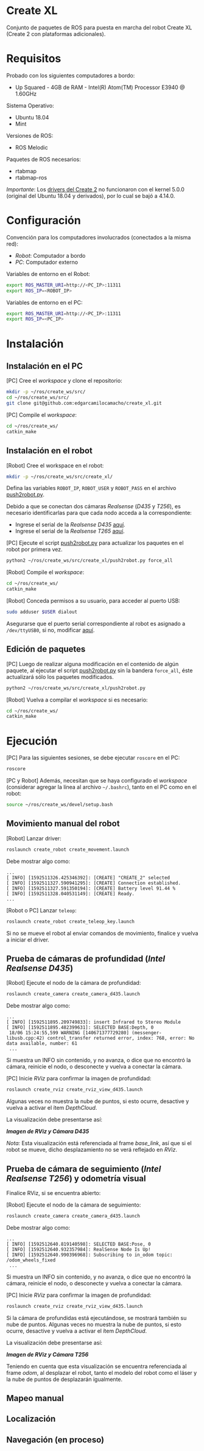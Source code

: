 # Create XL

Conjunto de paquetes de ROS para puesta en marcha del robot Create XL (Create 2 con plataformas adicionales).

# Requisitos

Probado con los siguientes computadores a bordo:

* Up Squared - 4GB de RAM - Intel(R) Atom(TM) Processor E3940 @ 1.60GHz

Sistema Operativo:

* Ubuntu 18.04
* Mint 

Versiones de ROS:

* ROS Melodic

Paquetes de ROS necesarios:

* rtabmap
* rtabmap-ros

*Importante*: Los [drivers del Create 2](https://github.com/AutonomyLab/create_autonomy) no funcionaron con el kernel 5.0.0 (original del Ubuntu 18.04 y derivados), por lo cual se bajó a 4.14.0.

# Configuración

Convención para los computadores involucrados (conectados a la misma red):

* *Robot*: Computador a bordo
* *PC*: Computador externo

Variables de entorno en el Robot:
``` bash
export ROS_MASTER_URI=http://<PC_IP>:11311
export ROS_IP=<ROBOT_IP>
```

Variables de entorno en el PC:
``` bash
export ROS_MASTER_URI=http://<PC_IP>:11311
export ROS_IP=<PC_IP>
```

# Instalación

## Instalación en el PC

[PC] Cree el *workspace* y clone el repositorio:
``` bash
mkdir -p ~/ros/create_ws/src/
cd ~/ros/create_ws/src/
git clone git@github.com:edgarcamilocamacho/create_xl.git
```

[PC] Compile el *workspace*:
``` bash
cd ~/ros/create_ws/
catkin_make
```

## Instalación en el robot

[Robot] Cree el workspace en el robot:
``` bash
mkdir -p ~/ros/create_ws/src/create_xl/
```

Defina las variables `ROBOT_IP`, `ROBOT_USER` y `ROBOT_PASS` en el archivo [push2robot.py](https://github.com/edgarcamilocamacho/create_xl/blob/master/push2robot.py).

Debido a que se conectan dos cámaras *Realsense* (*D435* y *T256*), es necesario identificarlas para que cada nodo acceda a la correspondiente:
* Ingrese el serial de la *Realsense D435* [aquí](https://github.com/edgarcamilocamacho/create_xl/blob/master/create_camera/launch/create_camera_d435.launch#L6).
* Ingrese el serial de la *Realsense T265* [aquí](https://github.com/edgarcamilocamacho/create_xl/blob/master/create_camera/launch/create_camera_t265.launch#L8).


[PC] Ejecute el script [push2robot.py](https://github.com/edgarcamilocamacho/create_xl/blob/master/push2robot.py) para actualizar los paquetes en el robot por primera vez.

``` bash
python2 ~/ros/create_ws/src/create_xl/push2robot.py force_all
```

[Robot] Compile el *workspace*:
``` bash
cd ~/ros/create_ws/
catkin_make
```

[Robot] Conceda permisos a su usuario, para acceder al puerto USB:
``` bash
sudo adduser $USER dialout
```

Asegurarse que el puerto serial correspondiente al robot es asignado a `/dev/ttyUSB0`, si no, modificar [aquí](https://github.com/edgarcamilocamacho/create_xl/blob/master/create_autonomy/ca_driver/config/default.yaml#L2).

## Edición de paquetes

[PC] Luego de realizar alguna modificación en el contenido de algún paquete, al ejecutar el script [push2robot.py](https://github.com/edgarcamilocamacho/create_xl/blob/master/push2robot.py) sin la bandera `force_all`, éste actualizará sólo los paquetes modificados.

``` bash
python2 ~/ros/create_ws/src/create_xl/push2robot.py
```

[Robot] Vuelva a compilar el *workspace* si es necesario:
``` bash
cd ~/ros/create_ws/
catkin_make
```

# Ejecución

[PC] Para las siguientes sesiones, se debe ejecutar `roscore` en el PC:
``` bash
roscore
```

[PC y Robot] Además, necesitan que se haya configurado el *workspace* (considerar agregar la línea al archivo `~/.bashrc`), tanto en el PC como en el robot:
``` bash
source ~/ros/create_ws/devel/setup.bash
```

## Movimiento manual del robot

[Robot] Lanzar driver:
``` bash
roslaunch create_robot create_movement.launch
```

Debe mostrar algo como:
```
...
[ INFO] [1592511326.425346392]: [CREATE] "CREATE_2" selected
[ INFO] [1592511327.590941295]: [CREATE] Connection established.
[ INFO] [1592511327.591350194]: [CREATE] Battery level 91.44 %
[ INFO] [1592511328.040531149]: [CREATE] Ready.
...
```

[Robot o PC] Lanzar `teleop`:
``` bash
roslaunch create_robot create_teleop_key.launch
```

Si no se mueve el robot al enviar comandos de movimiento, finalice y vuelva a iniciar el driver.

## Prueba de cámaras de profundidad (*Intel Realsense D435*)

[Robot] Ejecute el nodo de la cámara de profundidad:
``` bash
roslaunch create_camera create_camera_d435.launch
```

Debe mostrar algo como:
```
...
[ INFO] [1592511895.209749833]: insert Infrared to Stereo Module
[ INFO] [1592511895.482399631]: SELECTED BASE:Depth, 0
 18/06 15:24:55,599 WARNING [140671377729280] (messenger-libusb.cpp:42) control_transfer returned error, index: 768, error: No data available, number: 61
 ...
```

Si muestra un INFO sin contenido, y no avanza, o dice que no encontró la cámara, reinicie el nodo, o desconecte y vuelva a conectar la cámara.

[PC] Inicie *RViz* para confirmar la imagen de profundidad:

``` bash
roslaunch create_rviz create_rviz_view_d435.launch
```

Algunas veces no muestra la nube de puntos, si esto ocurre, desactive y vuelva a activar el ítem *DepthCloud*.

La visualización debe presentarse así:

***Imagen de RViz y Cámara D435***

*Nota:* Esta visualización está referenciada al frame *base_link*, así que si el robot se mueve, dicho desplazamiento no se verá reflejado en *RViz*.

## Prueba de cámara de seguimiento (*Intel Realsense T256*) y odometría visual

Finalice RViz, si se encuentra abierto:

[Robot] Ejecute el nodo de la cámara de seguimiento:
``` bash
roslaunch create_camera create_camera_d435.launch
```

Debe mostrar algo como:
```
...
[ INFO] [1592512640.819140598]: SELECTED BASE:Pose, 0
[ INFO] [1592512640.932357984]: RealSense Node Is Up!
[ INFO] [1592512640.990396968]: Subscribing to in_odom topic: /odom_wheels_fixed
 ...
```

Si muestra un INFO sin contenido, y no avanza, o dice que no encontró la cámara, reinicie el nodo, o desconecte y vuelva a conectar la cámara.

[PC] Inicie *RViz* para confirmar la imagen de profundidad:

``` bash
roslaunch create_rviz create_rviz_view_d435.launch
```

Si la cámara de profundidas está ejecutándose, se mostrará también su nube de puntos. Algunas veces no muestra la nube de puntos, si esto ocurre, desactive y vuelva a activar el ítem *DepthCloud*.

La visualización debe presentarse así:

***Imagen de RViz y Cámara T256***

Teniendo en cuenta que esta visualización se encuentra referenciada al frame *odom*, al desplazar el robot, tanto el modelo del robot como el láser y la nube de puntos de desplazarán igualmente.

## Mapeo manual

## Localización

## Navegación (en proceso)

